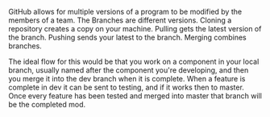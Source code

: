 GitHub allows for multiple versions of a program to be modified by the members
of a team. The Branches are different versions. Cloning a repository creates
a copy on your machine. Pulling gets the latest version of the branch. Pushing
sends your latest to the branch. Merging combines branches.

The ideal flow for this would be that you work on a component in your local
branch, usually named after the component you're developing, and then you merge
it into the dev branch when it is complete. When a feature is complete in dev it
can be sent to testing, and if it works then to master. Once every feature has
been tested and merged into master that branch will be the completed mod. 
